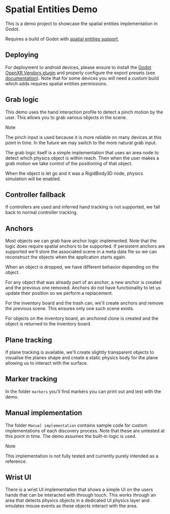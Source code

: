 # Spatial Entities Demo

This is a demo project to showcase the spatial entities implementation in Godot.

Requires a build of Godot with [spatial entities support](https://github.com/godotengine/godot/pull/107391).

## Deploying

For deployment to android devices, please ensure to install the [Godot OpenXR Vendors plugin](https://github.com/GodotVR/godot_openxr_vendors)
and properly configure the export presets (see [documentation](https://docs.godotengine.org/en/stable/tutorials/xr/deploying_to_android.html)).
Note that for some devices you will need a custom build which adds requires spatial entities permissions.

## Grab logic

This demo uses the hand interaction profile to detect a pinch motion by the user.
This allows you to grab various objects in the scene.

> [!NOTE]
> The pinch input is used because it is more reliable on many devices at this point in time.
> In the future we may switch to the more natural grab input.

The grab logic itself is a simple implementation that uses an area node to detect which physics object is within reach.
Then when the user makes a grab motion we take control of the positioning of that object.

When the object is let go and it was a RigidBody3D node, physics simulation will be enabled.

## Controller fallback

If controllers are used and inferred hand tracking is not supported, we fall back to normal controller tracking.

## Anchors

Most objects we can grab have anchor logic implemented. Note that the logic does require spatial anchors to be supported.
If persistent anchors are supported we'll store the associated scene in a meta data file so we can reconstruct the objects
when the application starts again.

When an object is dropped, we have different behavior depending on the object.

For any object that was already part of an anchor, a new anchor is created and the previous one removed.
Anchors do not have functionality to let us update their position so we perform a replacement.

For the inventory board and the trash can, we'll create anchors and remove the previous scene.
This ensures only one such scene exists.

For objects on the inventory board, an anchored clone is created and the object is returned to the inventory board.

## Plane tracking

If plane tracking is available, we'll create slightly transparent objects to visualise the planes shape
and create a static physics body for the plane allowing us to interact with the surface.

## Marker tracking

In the folder `markers` you'll find markers you can print out and test with the demo.

## Manual implementation

The folder `Manual implementation` contains sample code for custom implementations of each discovery process.
Note that these are untested at this point in time.
The demo assumes the built-in logic is used.

> [!NOTE]
> This implementation is not fully tested and currently purely intended as a reference.

## Wrist UI

There is a wrist UI implementation that shows a simple UI on the users hands that can be interacted with through touch.
This works through an area that detects physics objects in a dedicated UI physics layer and emulates mouse events
as these objects interact with the area.
